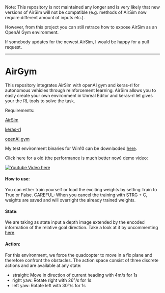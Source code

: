 Note: This repository is not maintained any longer and is very likely that new versions of AirSim will not be compatible (e.g. methods of AirSim now require different amount of inputs etc.). 

However, from this project you can still retrace how to expose AirSim as an OpenAI Gym environment.

If somebody updates for the newest AirSim, I would be happy for a pull request.

___________________________________________

# AirGym
This repository integrates AirSim with openAI gym and keras-rl for autonomous vehicles through reinforcement learning. AirSim allows you to easly create your own environment in Unreal Editor and keras-rl let gives your the RL tools to solve the task. 

Requirements:

[AirSim](https://github.com/Microsoft/AirSim)

[keras-rl](https://github.com/matthiasplappert/keras-rl)

[openAI gym](https://github.com/openai/gym)


My test environment binaries for Win10 can be downlaoded [here](https://drive.google.com/open?id=1iNeK47r9e54Ba554rHY8o5ADeiDVyPLz).

Click here for a old (the performance is much better now) demo video:

[![Youtube Video here](https://img.youtube.com/vi/ZE5hPHqJC64/0.jpg)](https://youtu.be/ZE5hPHqJC64)

#### How to use:
You can either train yourself or load the exciting weights by setting Train to True or False. 
CAREFUL: When you cancel the training with STRG + C, weights are saved and will overright the already trained weights.

#### State:
We are taking as state input a depth image extended by the encoded information of the relative goal direction. Take a look at it by uncommenting [here](https://github.com/Kjell-K/AirGym/blob/master/gym_airsim/envs/myAirSimClient.py#L155). 

#### Action:
For this environment, we force the quadcopter to move in a fix plane and therefore confront the obstacles. The action space consist of three discrete actions and are available at any state:
- straight: Move in direction of current heading with 4m/s for 1s
- right yaw: Rotate right with 26°/s for 1s
- left yaw: Rotate left with 30°/s for 1s
